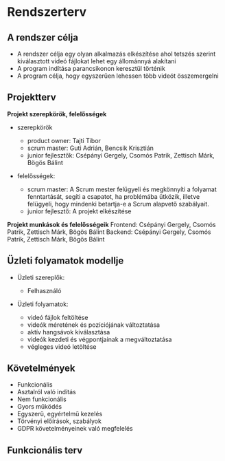 # Rendszerterv

## A rendszer célja

- A rendszer célja egy olyan alkalmazás elkészítése ahol tetszés szerint kiválasztott videó fájlokat lehet egy állománnyá alakítani
- A program indítása parancsikonon keresztül történik
- A program célja, hogy egyszerűen lehessen több videót összemergelni

## Projektterv
**Projekt szerepkörök, felelősségek**
- szerepkörök
    - product owner: Tajti Tibor
    - scrum master: Guti Adrián, Bencsik Krisztián
    - junior fejlesztők: Csépányi Gergely, Csomós Patrik, Zettisch Márk, Bögös Bálint

- felelősségek: 
    - scrum master: A Scrum mester felügyeli és megkönnyíti a folyamat fenntartását, segíti a csapatot, ha problémába ütközik, illetve felügyeli, hogy mindenki betartja-e a Scrum alapvető szabályait.
    - junior fejlesztő: A projekt elkészítése

**Projekt munkások és felelősségeik** 
Frontend: Csépányi Gergely, Csomós Patrik, Zettisch Márk, Bögös Bálint
Backend: Csépányi Gergely, Csomós Patrik, Zettisch Márk, Bögös Bálint

## Üzleti folyamatok modellje
- Üzleti szereplők:
    - Felhasználó
    
- Üzleti folyamatok:
    - videó fájlok feltöltése
    - videók méretének és pozíciójának változtatása
    - aktív hangsávok kiválasztása
    - videók kezdeti és végpontjainak a megváltoztatása
    - végleges videó letöltése

## Követelmények
- Funkcionális
- Asztalról való indítás
- Nem funkcionális
- Gyors működés
- Egyszerű, egyértelmű kezelés
- Törvényi előírások, szabályok
- GDPR követelményeinek való megfelelés

## Funkcionális terv

